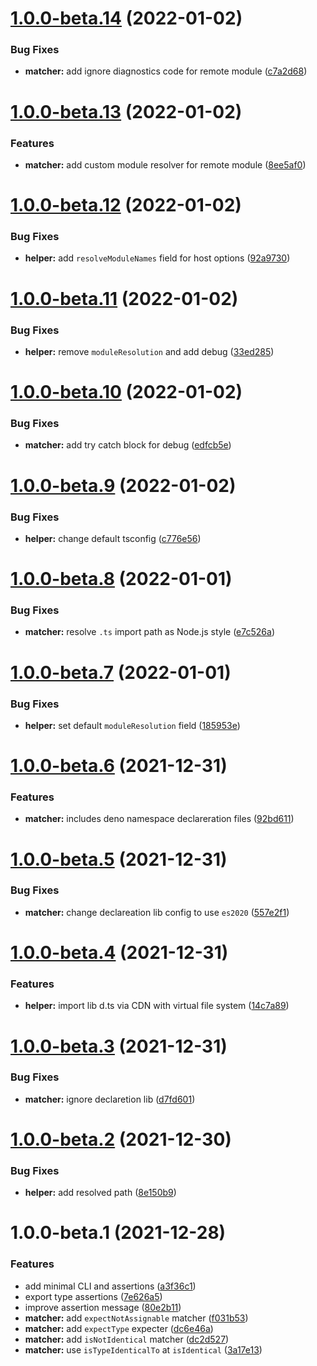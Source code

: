 # [1.0.0-beta.14](https://github.com/TomokiMiyauci/tytest/compare/v1.0.0-beta.13...v1.0.0-beta.14) (2022-01-02)


### Bug Fixes

* **matcher:** add ignore diagnostics code for remote module ([c7a2d68](https://github.com/TomokiMiyauci/tytest/commit/c7a2d688f580488d7848404ad69fb55ef3ec5c93))

# [1.0.0-beta.13](https://github.com/TomokiMiyauci/tytest/compare/v1.0.0-beta.12...v1.0.0-beta.13) (2022-01-02)


### Features

* **matcher:** add custom module resolver for remote module ([8ee5af0](https://github.com/TomokiMiyauci/tytest/commit/8ee5af0ab76b783a882c542bb8312216e1d91a09))

# [1.0.0-beta.12](https://github.com/TomokiMiyauci/tytest/compare/v1.0.0-beta.11...v1.0.0-beta.12) (2022-01-02)


### Bug Fixes

* **helper:** add `resolveModuleNames` field for host options ([92a9730](https://github.com/TomokiMiyauci/tytest/commit/92a973017d0d49896589cebd1b74efc841bbd992))

# [1.0.0-beta.11](https://github.com/TomokiMiyauci/tytest/compare/v1.0.0-beta.10...v1.0.0-beta.11) (2022-01-02)


### Bug Fixes

* **helper:** remove `moduleResolution` and add debug ([33ed285](https://github.com/TomokiMiyauci/tytest/commit/33ed285b5b3cc0ca9885ffa888fd8fc16f32e2f7))

# [1.0.0-beta.10](https://github.com/TomokiMiyauci/tytest/compare/v1.0.0-beta.9...v1.0.0-beta.10) (2022-01-02)


### Bug Fixes

* **matcher:** add try catch block for debug ([edfcb5e](https://github.com/TomokiMiyauci/tytest/commit/edfcb5e9967c14b0e6ab4ea89a038d5303a49e53))

# [1.0.0-beta.9](https://github.com/TomokiMiyauci/tytest/compare/v1.0.0-beta.8...v1.0.0-beta.9) (2022-01-02)


### Bug Fixes

* **helper:** change default tsconfig ([c776e56](https://github.com/TomokiMiyauci/tytest/commit/c776e56d5899f27d448c404e18b6e4b2e2339b90))

# [1.0.0-beta.8](https://github.com/TomokiMiyauci/tytest/compare/v1.0.0-beta.7...v1.0.0-beta.8) (2022-01-01)


### Bug Fixes

* **matcher:** resolve `.ts` import path as Node.js style ([e7c526a](https://github.com/TomokiMiyauci/tytest/commit/e7c526a38fb88eb2510162cf77129a3b9b628216))

# [1.0.0-beta.7](https://github.com/TomokiMiyauci/tytest/compare/v1.0.0-beta.6...v1.0.0-beta.7) (2022-01-01)


### Bug Fixes

* **helper:** set default `moduleResolution` field ([185953e](https://github.com/TomokiMiyauci/tytest/commit/185953e3a96c45d6bfcb2caaf68b3a21c028defd))

# [1.0.0-beta.6](https://github.com/TomokiMiyauci/tytest/compare/v1.0.0-beta.5...v1.0.0-beta.6) (2021-12-31)


### Features

* **matcher:** includes deno namespace declareration files ([92bd611](https://github.com/TomokiMiyauci/tytest/commit/92bd6116200a6fd646986fc3d95bbfdcf8df6c11))

# [1.0.0-beta.5](https://github.com/TomokiMiyauci/tytest/compare/v1.0.0-beta.4...v1.0.0-beta.5) (2021-12-31)


### Bug Fixes

* **matcher:** change declareation lib config to use `es2020` ([557e2f1](https://github.com/TomokiMiyauci/tytest/commit/557e2f12748168afde40322c3171bd9a4a34a1d8))

# [1.0.0-beta.4](https://github.com/TomokiMiyauci/tytest/compare/v1.0.0-beta.3...v1.0.0-beta.4) (2021-12-31)


### Features

* **helper:** import lib d.ts via CDN with virtual file system ([14c7a89](https://github.com/TomokiMiyauci/tytest/commit/14c7a8968876e5da380daed29abb239874e263b2))

# [1.0.0-beta.3](https://github.com/TomokiMiyauci/tytest/compare/v1.0.0-beta.2...v1.0.0-beta.3) (2021-12-31)


### Bug Fixes

* **matcher:** ignore declaretion lib ([d7fd601](https://github.com/TomokiMiyauci/tytest/commit/d7fd60112609380c9c0c19c8bb370765788357e1))

# [1.0.0-beta.2](https://github.com/TomokiMiyauci/tytest/compare/v1.0.0-beta.1...v1.0.0-beta.2) (2021-12-30)


### Bug Fixes

* **helper:** add resolved path ([8e150b9](https://github.com/TomokiMiyauci/tytest/commit/8e150b972efee1013271684099ed8a5e337bea2c))

# 1.0.0-beta.1 (2021-12-28)


### Features

* add minimal CLI and assertions ([a3f36c1](https://github.com/TomokiMiyauci/tytest/commit/a3f36c1af3192199755cfd09ff1b7456ea46390c))
* export type assertions ([7e626a5](https://github.com/TomokiMiyauci/tytest/commit/7e626a58ad6e631c1250fbd8a0dd4d91521983ad))
* improve assertion message ([80e2b11](https://github.com/TomokiMiyauci/tytest/commit/80e2b11dcba457e0bceb9f7d172bd31f3a3bc1d8))
* **matcher:** add `expectNotAssignable` matcher ([f031b53](https://github.com/TomokiMiyauci/tytest/commit/f031b5369d48fe88e932dbc31ab23155b936c2a6))
* **matcher:** add `expectType` expecter ([dc6e46a](https://github.com/TomokiMiyauci/tytest/commit/dc6e46ab339bb2a290c8be696a10c2774bb990d0))
* **matcher:** add `isNotIdentical` matcher ([dc2d527](https://github.com/TomokiMiyauci/tytest/commit/dc2d527ef65f884daa2085870495bf9c8ac23856))
* **matcher:** use `isTypeIdenticalTo` at `isIdentical` ([3a17e13](https://github.com/TomokiMiyauci/tytest/commit/3a17e132395f20c60dc54cb2d3e46e6bcc92ee20))
